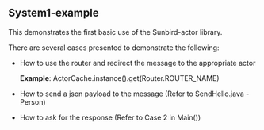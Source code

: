 ## System1-example

This demonstrates the first basic use of the Sunbird-actor library.

There are several cases presented to demonstrate the following:

*   How to use the router and redirect the message to the appropriate actor

    **Example**:
    ActorCache.instance().get(Router.ROUTER_NAME)
*  How to send a json payload to the message (Refer to SendHello.java - Person)
*  How to ask for the response (Refer to Case 2 in Main())
